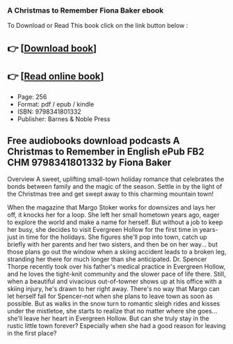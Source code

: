 ### A Christmas to Remember Fiona Baker ebook

To Download or Read This book click on the link button below :

## 👉  [**[Download book](http://get-pdfs.com/download.php?group=book&from=github.com&id=720890&lnk=1081 "Download book")**]

## 👉  [**[Read online book](http://get-pdfs.com/download.php?group=book&from=github.com&id=720890&lnk=1081 "Read online book")**]


* Page: 256
* Format: pdf / epub / kindle
* ISBN: 9798341801332
* Publisher: Barnes &amp; Noble Press



## Free audiobooks download podcasts A Christmas to Remember in English ePub FB2 CHM 9798341801332 by Fiona Baker


Overview
A sweet, uplifting small-town holiday romance that celebrates the bonds between family and the magic of the season. Settle in by the light of the Christmas tree and get swept away to this charming mountain town!

 When the magazine that Margo Stoker works for downsizes and lays her off, it knocks her for a loop. She left her small hometown years ago, eager to explore the world and make a name for herself. But without a job to keep her busy, she decides to visit Evergreen Hollow for the first time in years-just in time for the holidays. She figures she&#039;ll pop into town, catch up briefly with her parents and her two sisters, and then be on her way... but those plans go out the window when a skiing accident leads to a broken leg, stranding her there for much longer than she anticipated. Dr. Spencer Thorpe recently took over his father&#039;s medical practice in Evergreen Hollow, and he loves the tight-knit community and the slower pace of life there. Still, when a beautiful and vivacious out-of-towner shows up at his office with a skiing injury, he&#039;s drawn to her right away. There&#039;s no way that Margo can let herself fall for Spencer-not when she plans to leave town as soon as possible. But as walks in the snow turn to romantic sleigh rides and kisses under the mistletoe, she starts to realize that no matter where she goes... she&#039;ll leave her heart in Evergreen Hollow. But can she truly stay in the rustic little town forever? Especially when she had a good reason for leaving in the first place?



